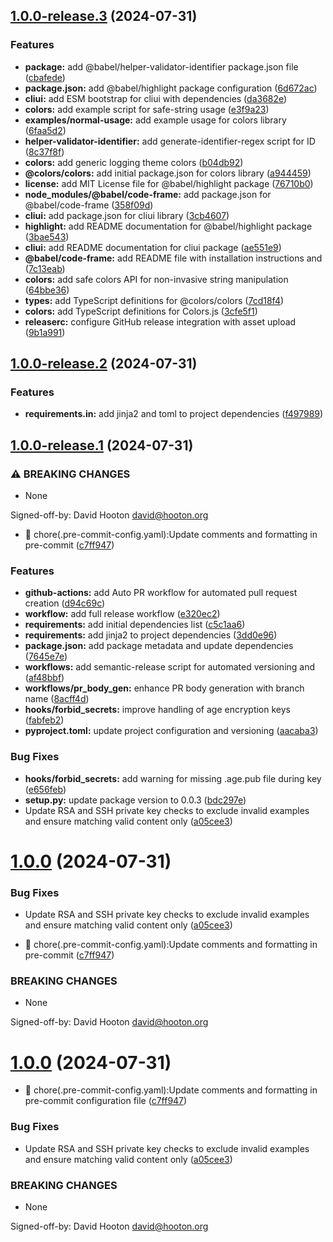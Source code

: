 ## [1.0.0-release.3](https://github.com/djh00t/sops-pre-commit/compare/v1.0.0-release.2...v1.0.0-release.3) (2024-07-31)


### Features

* **package:** add @babel/helper-validator-identifier package.json file ([cbafede](https://github.com/djh00t/sops-pre-commit/commit/cbafedeb21ab69dc8745e61c2b3931b3b155632e))
* **package.json:** add @babel/highlight package configuration ([6d672ac](https://github.com/djh00t/sops-pre-commit/commit/6d672acb5084a0de9a9cd13e1e07ffea9fc2a789))
* **cliui:** add ESM bootstrap for cliui with dependencies ([da3682e](https://github.com/djh00t/sops-pre-commit/commit/da3682e816913c0ba4e56c52f04bd8ebbd7e3a58))
* **colors:** add example script for safe-string usage ([e3f9a23](https://github.com/djh00t/sops-pre-commit/commit/e3f9a231ed32298f9cdf75b0df75b0db7f02f179))
* **examples/normal-usage:** add example usage for colors library ([6faa5d2](https://github.com/djh00t/sops-pre-commit/commit/6faa5d2ff661bd3e9a4905349f10e07542310bff))
* **helper-validator-identifier:** add generate-identifier-regex script for ID ([8c37f8f](https://github.com/djh00t/sops-pre-commit/commit/8c37f8fdcab8e8151684f06f3a102bf8c501eac5))
* **colors:** add generic logging theme colors ([b04db92](https://github.com/djh00t/sops-pre-commit/commit/b04db928bcbca6deee157bce303d8355714b80e4))
* **@colors/colors:** add initial package.json for colors library ([a944459](https://github.com/djh00t/sops-pre-commit/commit/a944459ee4beacaea76ef765944ba0d3eacd4363))
* **license:** add MIT License file for @babel/highlight package ([76710b0](https://github.com/djh00t/sops-pre-commit/commit/76710b0b4ec9cdcae018f03ca9470802cf4f67bc))
* **node_modules/@babel/code-frame:** add package.json for @babel/code-frame ([358f09d](https://github.com/djh00t/sops-pre-commit/commit/358f09d934a8ccb2bfcbd05f367d43c1fdf03ab1))
* **cliui:** add package.json for cliui library ([3cb4607](https://github.com/djh00t/sops-pre-commit/commit/3cb46072b034a611c997ae90136682e517e87a5f))
* **highlight:** add README documentation for @babel/highlight package ([3bae543](https://github.com/djh00t/sops-pre-commit/commit/3bae543ef2e4795cc61ce45b374135eb13c1b085))
* **cliui:** add README documentation for cliui package ([ae551e9](https://github.com/djh00t/sops-pre-commit/commit/ae551e99d2928561aafe9d4c93be0aac91caa1bf))
* **@babel/code-frame:** add README file with installation instructions and ([7c13eab](https://github.com/djh00t/sops-pre-commit/commit/7c13eabe0162170c183e1555a94d440761d37bc4))
* **colors:** add safe colors API for non-invasive string manipulation ([64bbe36](https://github.com/djh00t/sops-pre-commit/commit/64bbe36cd1789983681cb0eb9297dca9aea8ffb9))
* **types:** add TypeScript definitions for @colors/colors ([7cd18f4](https://github.com/djh00t/sops-pre-commit/commit/7cd18f4bf8c2d4e95f9e3d1b54f3750a849fcd0b))
* **colors:** add TypeScript definitions for Colors.js ([3cfe5f1](https://github.com/djh00t/sops-pre-commit/commit/3cfe5f14983d7de3b7bf286125d5c50421966b50))
* **releaserc:** configure GitHub release integration with asset upload ([9b1a991](https://github.com/djh00t/sops-pre-commit/commit/9b1a99134b74a5e3c55e9a9264850144374f3e04))

## [1.0.0-release.2](https://github.com/djh00t/sops-pre-commit/compare/v1.0.0-release.1...v1.0.0-release.2) (2024-07-31)


### Features

* **requirements.in:** add jinja2 and toml to project dependencies ([f497989](https://github.com/djh00t/sops-pre-commit/commit/f49798957f98444e0e501069035442a02f0be52d))

## [1.0.0-release.1](https://github.com/djh00t/sops-pre-commit/compare/v0.0.2...v1.0.0-release.1) (2024-07-31)


### ⚠ BREAKING CHANGES

* None

Signed-off-by: David Hooton <david@hooton.org>

* 🔧 chore(.pre-commit-config.yaml):Update comments and formatting in pre-commit ([c7ff947](https://github.com/djh00t/sops-pre-commit/commit/c7ff947a080ec5a3f5c13dbdf29e4b4ce803b73f))


### Features

* **github-actions:** add Auto PR workflow for automated pull request creation ([d94c69c](https://github.com/djh00t/sops-pre-commit/commit/d94c69ca7a2037290bb86fb5222ed732529dd96f))
* **workflow:** add full release workflow ([e320ec2](https://github.com/djh00t/sops-pre-commit/commit/e320ec2421c83cf4c7f0721d19544004ad912213))
* **requirements:** add initial dependencies list ([c5c1aa6](https://github.com/djh00t/sops-pre-commit/commit/c5c1aa64e349a64dc8c9b871605ebbe394c474c8))
* **requirements:** add jinja2 to project dependencies ([3dd0e96](https://github.com/djh00t/sops-pre-commit/commit/3dd0e96a6df6a6e563e35977fb5b4df7a29cd77b))
* **package.json:** add package metadata and update dependencies ([7645e7e](https://github.com/djh00t/sops-pre-commit/commit/7645e7ef38013a03392e20b6818d508f5d7239c5))
* **workflows:** add semantic-release script for automated versioning and ([af48bbf](https://github.com/djh00t/sops-pre-commit/commit/af48bbf9911666c10d39741bae40cf11239a7649))
* **workflows/pr_body_gen:** enhance PR body generation with branch name ([8acff4d](https://github.com/djh00t/sops-pre-commit/commit/8acff4d164065163124f4d03604cb7c761f46a09))
* **hooks/forbid_secrets:** improve handling of age encryption keys ([fabfeb2](https://github.com/djh00t/sops-pre-commit/commit/fabfeb234afb8ed8b4b897007e34f5e929e3e9b1))
* **pyproject.toml:** update project configuration and versioning ([aacaba3](https://github.com/djh00t/sops-pre-commit/commit/aacaba3ae1fd77be6742840ad53a5b8b8a957146))


### Bug Fixes

* **hooks/forbid_secrets:** add warning for missing .age.pub file during key ([e656feb](https://github.com/djh00t/sops-pre-commit/commit/e656feb1ae0d457ff2569042bd63056b2b66314f))
* **setup.py:** update package version to 0.0.3 ([bdc297e](https://github.com/djh00t/sops-pre-commit/commit/bdc297e2974beb929caa359bc84160ca3ad3a315))
* Update RSA and SSH private key checks to exclude invalid examples and ensure matching valid content only ([a05cee3](https://github.com/djh00t/sops-pre-commit/commit/a05cee36cd8f2e66fe404b22a2843becbb9d7d8a))

# [1.0.0](https://github.com/djh00t/sops-pre-commit/compare/v0.0.2...v1.0.0) (2024-07-31)


### Bug Fixes

* Update RSA and SSH private key checks to exclude invalid examples and ensure matching valid content only ([a05cee3](https://github.com/djh00t/sops-pre-commit/commit/a05cee36cd8f2e66fe404b22a2843becbb9d7d8a))


* 🔧 chore(.pre-commit-config.yaml):Update comments and formatting in pre-commit ([c7ff947](https://github.com/djh00t/sops-pre-commit/commit/c7ff947a080ec5a3f5c13dbdf29e4b4ce803b73f))


### BREAKING CHANGES

* None

Signed-off-by: David Hooton <david@hooton.org>

# [1.0.0](https://github.com/djh00t/sops-pre-commit/compare/v0.0.2...v1.0.0) (2024-07-31)


* 🔧 chore(.pre-commit-config.yaml):Update comments and formatting in pre-commit configuration file ([c7ff947](https://github.com/djh00t/sops-pre-commit/commit/c7ff947a080ec5a3f5c13dbdf29e4b4ce803b73f))


### Bug Fixes

* Update RSA and SSH private key checks to exclude invalid examples and ensure matching valid content only ([a05cee3](https://github.com/djh00t/sops-pre-commit/commit/a05cee36cd8f2e66fe404b22a2843becbb9d7d8a))


### BREAKING CHANGES

* None

Signed-off-by: David Hooton <david@hooton.org>
